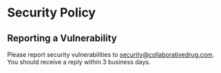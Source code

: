 # Security Policy

## Reporting a Vulnerability

Please report security vulnerabilities to security@collaborativedrug.com.
You should receive a reply within 3 business days.
